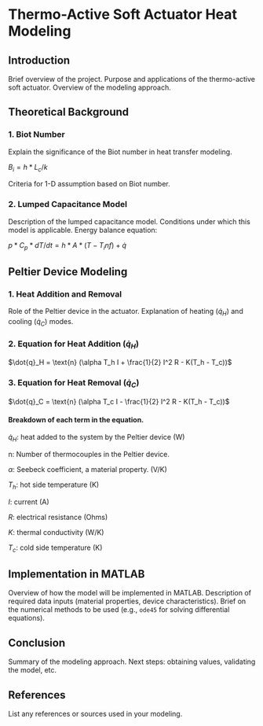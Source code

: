 # Thermo-Active Soft Actuator Heat Modeling

## Introduction

Brief overview of the project.
Purpose and applications of the thermo-active soft actuator.
Overview of the modeling approach.

## Theoretical Background

### 1. Biot Number

Explain the significance of the Biot number in heat transfer modeling.

$B_i = h * L_c / k$

Criteria for 1-D assumption based on Biot number.

### 2. Lumped Capacitance Model

Description of the lumped capacitance model.
Conditions under which this model is applicable.
Energy balance equation:

$p * C_p * dT/dt = h * A * (T - T_inf) + \dot{q}$

## Peltier Device Modeling

### 1. Heat Addition and Removal

Role of the Peltier device in the actuator.
Explanation of heating ($\dot{q}_H$) and cooling ($\dot{q}_C$) modes.

### 2. Equation for Heat Addition ($\dot{q}_H$)

$\dot{q}_H = \text{n} (\alpha T_h I + \frac{1}{2} I^2 R - K(T_h - T_c))$

### 3. Equation for Heat Removal ($\dot{q}_C$)

$\dot{q}_C = \text{n} (\alpha T_c I - \frac{1}{2} I^2 R - K(T_h - T_c))$

#### Breakdown of each term in the equation.

$\dot{q}_H$: heat added to the system by the Peltier device (W)

$\text{n}$: Number of thermocouples in the Peltier device.

$\alpha$: Seebeck coefficient, a material property. (V/K)

$T_h$: hot side temperature (K)

$I$: current (A)

$R$: electrical resistance (Ohms)

$K$: thermal conductivity (W/K)

$T_c$: cold side temperature (K)

## Implementation in MATLAB

Overview of how the model will be implemented in MATLAB.
Description of required data inputs (material properties, device characteristics).
Brief on the numerical methods to be used (e.g., `ode45` for solving differential equations).

## Conclusion

Summary of the modeling approach.
Next steps: obtaining values, validating the model, etc.

## References

List any references or sources used in your modeling.
